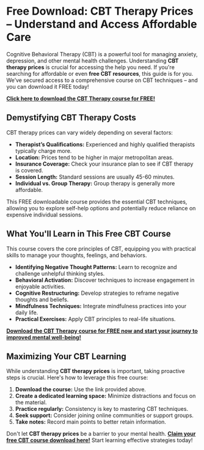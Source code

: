 # Free Download: CBT Therapy Prices – Understand and Access Affordable Care

Cognitive Behavioral Therapy (CBT) is a powerful tool for managing anxiety, depression, and other mental health challenges. Understanding **CBT therapy prices** is crucial for accessing the help you need. If you're searching for affordable or even **free CBT resources**, this guide is for you. We’ve secured access to a comprehensive course on CBT techniques – and you can download it FREE today!

[**Click here to download the CBT Therapy course for FREE!**](https://udemywork.com/cbt-therapy-prices)

## Demystifying CBT Therapy Costs

CBT therapy prices can vary widely depending on several factors:

*   **Therapist’s Qualifications:** Experienced and highly qualified therapists typically charge more.
*   **Location:** Prices tend to be higher in major metropolitan areas.
*   **Insurance Coverage:** Check your insurance plan to see if CBT therapy is covered.
*   **Session Length:** Standard sessions are usually 45-60 minutes.
*   **Individual vs. Group Therapy:** Group therapy is generally more affordable.

This FREE downloadable course provides the essential CBT techniques, allowing you to explore self-help options and potentially reduce reliance on expensive individual sessions.

## What You'll Learn in This Free CBT Course

This course covers the core principles of CBT, equipping you with practical skills to manage your thoughts, feelings, and behaviors.

*   **Identifying Negative Thought Patterns:** Learn to recognize and challenge unhelpful thinking styles.
*   **Behavioral Activation:** Discover techniques to increase engagement in enjoyable activities.
*   **Cognitive Restructuring:** Develop strategies to reframe negative thoughts and beliefs.
*   **Mindfulness Techniques:** Integrate mindfulness practices into your daily life.
*   **Practical Exercises:** Apply CBT principles to real-life situations.

[**Download the CBT Therapy course for FREE now and start your journey to improved mental well-being!**](https://udemywork.com/cbt-therapy-prices)

## Maximizing Your CBT Learning

While understanding **CBT therapy prices** is important, taking proactive steps is crucial. Here's how to leverage this free course:

1.  **Download the course:** Use the link provided above.
2.  **Create a dedicated learning space:** Minimize distractions and focus on the material.
3.  **Practice regularly:** Consistency is key to mastering CBT techniques.
4.  **Seek support:** Consider joining online communities or support groups.
5. **Take notes:** Record main points to better retain information.

Don't let **CBT therapy prices** be a barrier to your mental health. **[Claim your free CBT course download here!](https://udemywork.com/cbt-therapy-prices)** Start learning effective strategies today!
